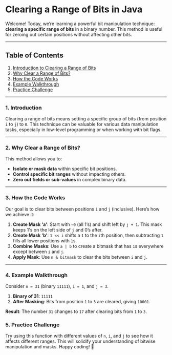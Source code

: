 
#  Clearing a Range of Bits in Java

Welcome! Today, we’re learning a powerful bit manipulation technique: **clearing a specific range of bits** in a binary number. This method is useful for zeroing out certain positions without affecting other bits.

---

## Table of Contents

1. [Introduction to Clearing a Range of Bits](#introduction)
2. [Why Clear a Range of Bits?](#why-clear-a-range-of-bits)
3. [How the Code Works](#how-the-code-works)
4. [Example Walkthrough](#example-walkthrough)
5. [Practice Challenge](#practice-challenge)

---

### 1. Introduction

Clearing a range of bits means setting a specific group of bits (from position `i` to `j`) to `0`. This technique can be valuable for various data manipulation tasks, especially in low-level programming or when working with bit flags.

---

### 2. Why Clear a Range of Bits?

This method allows you to:
- **Isolate or mask data** within specific bit positions.
- **Control specific bit ranges** without impacting others.
- **Zero out fields or sub-values** in complex binary data.

---

### 3. How the Code Works

Our goal is to clear bits between positions `i` and `j` (inclusive). Here’s how we achieve it:

1. **Create Mask 'a'**: Start with `~0` (all 1’s) and shift left by `j + 1`. This mask keeps 1's on the left side of `j` and 0’s after.
2. **Create Mask 'b'**: `1 << i` shifts a `1` to the `i`th position, then subtracting `1` fills all lower positions with `1`s.
3. **Combine Masks**: Use `a | b` to create a bitmask that has `1`s everywhere except between `i` and `j`.
4. **Apply Mask**: Use `n & bitmask` to clear the bits between `i` and `j`.

---

### 4. Example Walkthrough

Consider `n = 31` (binary `11111`), `i = 1`, and `j = 3`.

1. **Binary of 31**: `11111`
2. **After Masking**: Bits from position `1` to `3` are cleared, giving `10001`.

**Result**: The number `31` changes to `17` after clearing bits from `1` to `3`.

### 5. Practice Challenge

Try using this function with different values of `n`, `i`, and `j` to see how it affects different ranges. This will solidify your understanding of bitwise manipulation and masks. Happy coding! 🎉